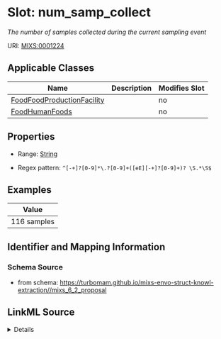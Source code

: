 # Slot: num_samp_collect


_The number of samples collected during the current sampling event_



URI: [MIXS:0001224](https://w3id.org/mixs/0001224)



<!-- no inheritance hierarchy -->




## Applicable Classes

| Name | Description | Modifies Slot |
| --- | --- | --- |
[FoodFoodProductionFacility](FoodFoodProductionFacility.md) |  |  no  |
[FoodHumanFoods](FoodHumanFoods.md) |  |  no  |







## Properties

* Range: [String](String.md)

* Regex pattern: `^[-+]?[0-9]*\.?[0-9]+([eE][-+]?[0-9]+)? \S.*\S$`






## Examples

| Value |
| --- |
| 116 samples |

## Identifier and Mapping Information







### Schema Source


* from schema: https://turbomam.github.io/mixs-envo-struct-knowl-extraction//mixs_6_2_proposal




## LinkML Source

<details>
```yaml
name: num_samp_collect
description: The number of samples collected during the current sampling event
title: number of samples collected
notes:
- number
- sample
examples:
- value: 116 samples
from_schema: https://turbomam.github.io/mixs-envo-struct-knowl-extraction//mixs_6_2_proposal
rank: 1000
slot_uri: MIXS:0001224
multivalued: false
alias: num_samp_collect
domain_of:
- FoodFoodProductionFacility
- FoodHumanFoods
range: string
required: false
recommended: false
pattern: ^[-+]?[0-9]*\.?[0-9]+([eE][-+]?[0-9]+)? \S.*\S$

```
</details>